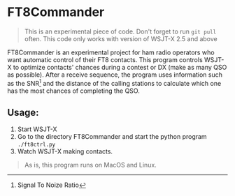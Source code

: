
# FT8Commander

> This is an experimental piece of code. Don't forget to run `git pull` often.
> This code only works with version of WSJT-X 2.5 and above

FT8Commander is an experimental project for ham radio operators who
want automatic control of their FT8 contacts. This program controls
WSJT-X to optimize contacts' chances during a contest or DX (make as
many QSO as possible). After a receive sequence, the program uses
information such as the SNR[^1] and the distance of the calling
stations to calculate which one has the most chances of completing the
QSO.

## Usage:

  1. Start WSJT-X
  2. Go to the directory FT8Commander and start the python program `./ft8ctrl.py`
  3. Watch WSJT-X making contacts.

> As is, this program runs on MacOS and Linux.

[^1]: Signal To Noize Ratio
